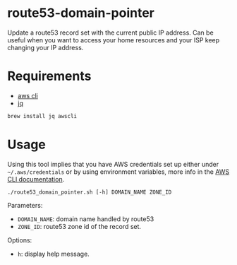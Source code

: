 route53-domain-pointer
===

Update a route53 record set with the current public IP address. Can be useful when you want to access your home resources and your ISP keep changing your IP address.

# Requirements

- [aws cli](https://github.com/aws/aws-cli)
- [jq](https://github.com/stedolan/jq)

```bash
brew install jq awscli
```

# Usage

Using this tool implies that you have AWS credentials set up either under `~/.aws/credentials` or by using environment variables, more info in the [AWS CLI documentation](https://docs.aws.amazon.com/cli/latest/userguide/cli-chap-getting-started.html).

`./route53_domain_pointer.sh [-h] DOMAIN_NAME ZONE_ID`

Parameters:
- `DOMAIN_NAME`: domain name handled by route53
- `ZONE_ID`: route53 zone id of the record set.

Options:
- `h`: display help message.

